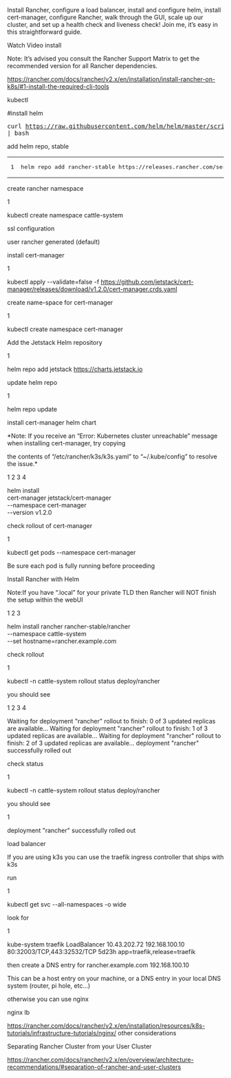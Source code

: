 Install Rancher, configure a load balancer, install and configure helm, install cert-manager, configure Rancher, walk through the GUI, scale up our cluster, and set up a health check and liveness check! Join me, it’s easy in this straightforward guide.

Watch Video
install

Note: It’s advised you consult the Rancher Support Matrix to get the recommended version for all Rancher dependencies.

https://rancher.com/docs/rancher/v2.x/en/installation/install-rancher-on-k8s/#1-install-the-required-cli-tools

kubectl

#install helm

</pre></td><td class="rouge-code"><pre>curl https://raw.githubusercontent.com/helm/helm/master/scripts/get-helm-3 | bash
</pre></td></tr></tbody>

add helm repo, stable

<div class="highlight"><code><table class="rouge-table"><tbody><tr><td class="rouge-gutter gl"><pre class="lineno">1
</pre></td><td class="rouge-code"><pre>helm repo add rancher-stable https://releases.rancher.com/server-charts/stable
</pre></td></tr></tbody></table></code></div>

create rancher namespace

1
	

kubectl create namespace cattle-system

ssl configuration

user rancher generated (default)

install cert-manager

1

	

kubectl apply --validate=false -f https://github.com/jetstack/cert-manager/releases/download/v1.2.0/cert-manager.crds.yaml

create name-space for cert-manager

1

	

kubectl create namespace cert-manager

Add the Jetstack Helm repository

1

	

 helm repo add jetstack https://charts.jetstack.io

update helm repo

1

	

helm repo update

install cert-manager helm chart

*Note: If you receive an “Error: Kubernetes cluster unreachable” message when installing cert-manager, try copying

the contents of “/etc/rancher/k3s/k3s.yaml” to “~/.kube/config” to resolve the issue.*

1
2
3
4

	

helm install \
  cert-manager jetstack/cert-manager \
  --namespace cert-manager \
  --version v1.2.0

check rollout of cert-manager

1

	

kubectl get pods --namespace cert-manager

Be sure each pod is fully running before proceeding

Install Rancher with Helm

Note:If you have “.local” for your private TLD then Rancher will NOT finish the setup within the webUI

1
2
3

	

helm install rancher rancher-stable/rancher \
  --namespace cattle-system \
  --set hostname=rancher.example.com

check rollout

1

	

kubectl -n cattle-system rollout status deploy/rancher

you should see

1
2
3
4

	

Waiting for deployment "rancher" rollout to finish: 0 of 3 updated replicas are available...
Waiting for deployment "rancher" rollout to finish: 1 of 3 updated replicas are available...
Waiting for deployment "rancher" rollout to finish: 2 of 3 updated replicas are available...
deployment "rancher" successfully rolled out

check status

1

	

kubectl -n cattle-system rollout status deploy/rancher

you should see

1

	

deployment "rancher" successfully rolled out

load balancer

If you are using k3s you can use the traefik ingress controller that ships with k3s

run

1

	

kubectl get svc --all-namespaces -o wide

look for

1

	

kube-system     traefik                LoadBalancer   10.43.202.72   192.168.100.10   80:32003/TCP,443:32532/TCP   5d23h   app=traefik,release=traefik

then create a DNS entry for rancher.example.com 192.168.100.10

This can be a host entry on your machine, or a DNS entry in your local DNS system (router, pi hole, etc…)

otherwise you can use nginx

nginx lb

https://rancher.com/docs/rancher/v2.x/en/installation/resources/k8s-tutorials/infrastructure-tutorials/nginx/
other considerations

Separating Rancher Cluster from your User Cluster

https://rancher.com/docs/rancher/v2.x/en/overview/architecture-recommendations/#separation-of-rancher-and-user-clusters
